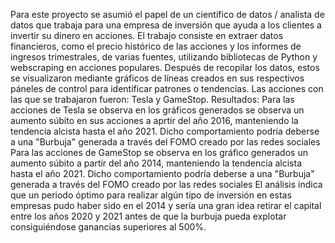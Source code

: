 Para este proyecto se asumió el papel de un científico de datos / analista de datos que trabaja para una empresa de inversión que ayuda a los clientes a invertir su dinero en acciones. 
El trabajo consiste en extraer datos financieros, como el precio histórico de las acciones y los informes de ingresos trimestrales, de varias fuentes, utilizando bibliotecas de Python y webscraping en acciones populares. 
Después de recopilar los datos, estos se visualizaron mediante gráficos de líneas creados en sus respectivos páneles de control para identificar patrones o tendencias. 
Las acciones con las que se trabajaron fueron: Tesla y GameStop.
Resultados:
  Para las acciones de Tesla se observa en los gráficos generados se observa un aumento súbito en sus acciones a aprtir del año 2016, manteniendo la tendencia alcista hasta el año 2021. Dicho comportamiento podría deberse a una "Burbuja" generada a través del FOMO creado por las redes sociales
  Para las acciones de GameStop se observa en los gráfico generados un aumento súbito a partir del año 2014, manteniendo la tendencia alcista hasta el año 2021. Dicho comportamiento podría deberse a una "Burbuja" generada a través del FOMO creado por las redes sociales
El análisis indica que un periodo óptimo para realizar algún tipo de inversión en estas empresas pudo haber sido en el 2014 y sería una gran idea retirar el capital entre los años 2020 y 2021 antes de que la burbuja pueda explotar consiguiéndose ganancias superiores al 500%.
